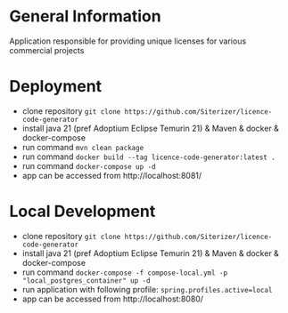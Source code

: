 # General Information

Application responsible for providing unique licenses for various commercial projects

# Deployment

* clone repository ```git clone https://github.com/Siterizer/licence-code-generator```
* install java 21 (pref Adoptium Eclipse Temurin 21) & Maven & docker & docker-compose
* run command ```mvn clean package```
* run command ```docker build --tag licence-code-generator:latest .```
* run command ```docker-compose up -d```
* app can be accessed from http://localhost:8081/

# Local Development
* clone repository ```git clone https://github.com/Siterizer/licence-code-generator```
* install java 21 (pref Adoptium Eclipse Temurin 21) & Maven & docker & docker-compose
* run command ```docker-compose -f compose-local.yml -p "local_postgres_container" up -d```
* run application with following profile: ```spring.profiles.active=local```
* app can be accessed from http://localhost:8080/